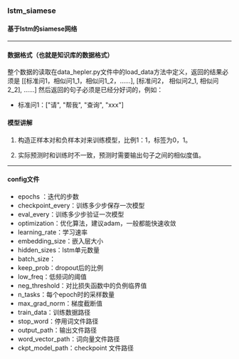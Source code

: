 ### lstm_siamese
#### 基于lstm的siamese网络
***
#### 数据格式（也就是知识库的数据格式）
整个数据的读取在data_hepler.py文件中的load_data方法中定义，返回的结果必须是
[[标准问1，相似问1_1，相似问1_2，......], [标准问2， 相似问2_1, 相似问2_2], ......]
然后返回的句子必须是已经分好词的，例如：
* 标准问1：["请", "帮我", "查询", "xxx"]

#### 模型讲解

1. 构造正样本对和负样本对来训练模型，比例1：1，标签为0，1。

2. 实际预测时和训练时不一致，预测时需要输出句子之间的相似度值。
   
***

#### config文件
* epochs ：迭代的步数
* checkpoint_every：训练多少步保存一次模型
* eval_every：训练多少步验证一次模型
* optimization：优化算法，建议adam，一般都能快速收敛
* learning_rate：学习速率
* embedding_size：嵌入层大小
* hidden_sizes：lstm单元数量
* batch_size：
* keep_prob：dropout后的比例
* low_freq：低频词的阈值
* neg_threshold：对比损失函数中的负例临界值
* n_tasks：每个epoch时的采样数量
* max_grad_norm：梯度截断值
* train_data：训练数据路径
* stop_word：停用词文件路径
* output_path：输出文件路径
* word_vector_path：词向量文件路径
* ckpt_model_path：checkpoint 文件路径
